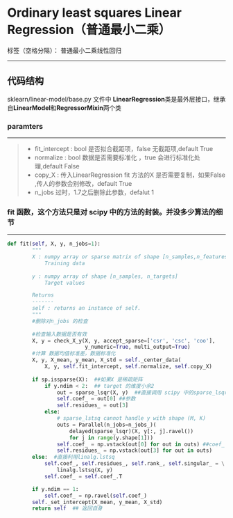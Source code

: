# Ordinary least squares Linear Regression（普通最小二乘）

标签（空格分隔）： 普通最小二乘线性回归

---
## 代码结构
sklearn/linear-model/base.py 文件中
 **LinearRegression**类是最外层接口，继承自**LinearModel**和**RegressorMixin**两个类
### paramters
-------------
>* fit_intercept : bool 是否拟合截距项，false 无截距项,default True
>* normalize : bool 数据是否需要标准化 ，true 会进行标准化处理,default False
>* copy_X : 传入LinearRegression fit 方法的X 是否需要复制，如果False ,传人的参数会别修改，default True
>* n_jobs 过时，1.7之后删除此参数，defalut 1

### fit 函数，这个方法只是对 scipy 中的方法的封装。并没多少算法的细节
-----------
```python
def fit(self, X, y, n_jobs=1):
        """
        X : numpy array or sparse matrix of shape [n_samples,n_features]
            Training data
            
        y : numpy array of shape [n_samples, n_targets]
            Target values

        Returns
        -------
        self : returns an instance of self.
        """
        #删除对n_jobs 的检查
        
        #检查输入数据是否有效
        X, y = check_X_y(X, y, accept_sparse=['csr', 'csc', 'coo'],
                         y_numeric=True, multi_output=True)
        #计算 数据均值标准差，数据标准化
        X, y, X_mean, y_mean, X_std = self._center_data(
            X, y, self.fit_intercept, self.normalize, self.copy_X)
        
        if sp.issparse(X):  ##如果X 是稀疏矩阵
            if y.ndim < 2:  ## target 的维度小余2
                out = sparse_lsqr(X, y)  ##直接调用 scipy 中的sparse_lsqr 拟合
                self.coef_ = out[0] ##参数
                self.residues_ = out[3]  
            else:
                # sparse_lstsq cannot handle y with shape (M, K)
                outs = Parallel(n_jobs=n_jobs_)(
                    delayed(sparse_lsqr)(X, y[:, j].ravel())
                    for j in range(y.shape[1]))
                self.coef_ = np.vstack(out[0] for out in outs) ##coef_ 继承自父类
                self.residues_ = np.vstack(out[3] for out in outs)
        else:  #直接利用linalg.lstsq 
            self.coef_, self.residues_, self.rank_, self.singular_ = \
                linalg.lstsq(X, y)
            self.coef_ = self.coef_.T

        if y.ndim == 1:
            self.coef_ = np.ravel(self.coef_)
        self._set_intercept(X_mean, y_mean, X_std)
        return self  ## 返回自身
```

    

